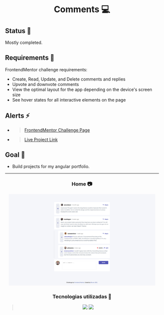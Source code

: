 <h1 align="center"> Comments 💻 </h1>

## Status 🔧

Mostly completed.

## Requirements 📄

FrontendMentor challenge requirements:

- Create, Read, Update, and Delete comments and replies
- Upvote and downvote comments
- View the optimal layout for the app depending on the device's screen size
- See hover states for all interactive elements on the page

## Alerts ⚡

- > [FrontendMentor Challenge Page](https://www.frontendmentor.io/challenges/interactive-comments-section-iG1RugEG9)

- > [Live Project Link](https://comments1.netlify.app)

## Goal 📌

- Build projects for my angular portfolio.

---

<h3 align="center"> Home 📷 </h3>

<div align="center">
    <img height="300em" src="./src/assets/showcase.png">
</div>

<h3 align="center"> Tecnologias utilizadas 🤖 </h3>

> <div align="center">
>   <img src="https://img.shields.io/badge/Angular-DD0031?style=for-the-badge&logo=angular&logoColor=white">
>   <img src="https://img.shields.io/badge/Sass-CC6699?style=for-the-badge&logo=sass&logoColor=white" >
> </div>
